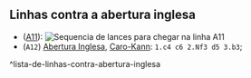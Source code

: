 
## Linhas contra a abertura inglesa
-  ([A11](_insight/Abertura_Inglesa_contra_Caro_Kann.md)): ![Sequencia de lances para chegar na linha A11](_insight/Abertura_Inglesa_contra_Caro_Kann.md#^sequencia)
-  (`A12`) [Abertura Inglesa](Abertura%20Inglesa.md), [Caro-Kann](_insight/Caro-Kann.md): `1.c4 c6 2.Nf3 d5 3.b3`;

^lista-de-linhas-contra-abertura-inglesa